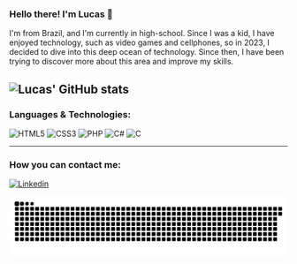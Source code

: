 ### Hello there! I'm Lucas 👋
  I'm from Brazil, and I'm currently in high-school. Since I was a kid, I have enjoyed technology, such as video games and cellphones, so in 2023, I decided to dive into this deep ocean of technology. Since then, I have been trying to discover more about this area and improve my skills.

![Lucas' GitHub stats](https://github-readme-stats.vercel.app/api?username=lucassvarjao&show_icons=true&theme=radical)
---
### Languages & Technologies:
<div>
  <img src="https://img.shields.io/badge/HTML5-E34F26?style=for-the-badge&logo=html5&logoColor=white" alt="HTML5"/>
  <img src="https://img.shields.io/badge/CSS3-1572B6?style=for-the-badge&logo=css3&logoColor=white" alt="CSS3"/>
  <img src="https://img.shields.io/badge/PHP-777BB4?style=for-the-badge&logo=php&logoColor=white" alt="PHP"/>
  <img src="https://img.shields.io/badge/C%23-239120?style=for-the-badge&logo=c-sharp&logoColor=white" alt="C#"/>
  <img src="https://img.shields.io/badge/C-00599C?style=for-the-badge&logo=c&logoColor=white" alt="C"/>
</div>

---
### How you can contact me:

[![Linkedin](https://img.shields.io/badge/LinkedIn-0077B5?style=for-the-badge&logo=linkedin&logoColor=white)](https://www.linkedin.com/in/lucasvarj%C3%A3o/)

<picture align="center">
  <source media="(prefers-color-scheme: dark)" srcset="https://raw.githubusercontent.com/lucassvarjao/lucassvarjao/output/github-contribution-grid-snake-dark.svg">
  <source media="(prefers-color-scheme: light)" srcset="https://raw.githubusercontent.com/lucassvarjao/lucassvarjao/output/github-contribution-grid-snake-dark.svg">
  <img align="center" alt="github contribution grid snake animation" src="https://raw.githubusercontent.com/lucassvarjao/lucassvarjao/output/github-contribution-grid-snake.svg">
</picture>
